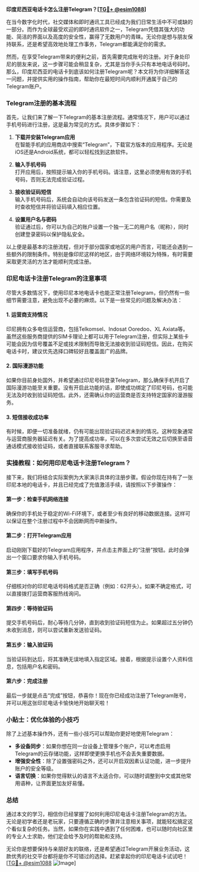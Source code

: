 **印度尼西亚电话卡怎么注册Telegram？[[TG💪+ @esim1088](https://t.me/s/esim1088)]**

在当今数字化时代，社交媒体和即时通讯工具已经成为我们日常生活中不可或缺的一部分。而作为全球最受欢迎的即时通讯软件之一，Telegram凭借其强大的功能、简洁的界面以及高度的安全性，赢得了无数用户的青睐。无论你是想与朋友保持联系，还是希望高效地处理工作事务，Telegram都能满足你的需求。

然而，在享受Telegram带来的便利之前，首先需要完成账号的注册。对于身处印尼的朋友来说，这一步骤可能会稍显复杂，尤其是当你手头只有本地电话号码时。那么，印度尼西亚的电话卡到底该如何注册Telegram呢？本文将为你详细解答这一问题，并提供实用的操作指南，帮助你在最短时间内顺利开通属于自己的Telegram账户。

### Telegram注册的基本流程

首先，让我们来了解一下Telegram的基本注册流程。通常情况下，用户可以通过手机号码进行注册，这是最为常见的方式。具体步骤如下：

1. **下载并安装Telegram应用**  
   在智能手机的应用商店中搜索“Telegram”，下载官方版本的应用程序。无论是iOS还是Android系统，都可以轻松找到这款软件。

2. **输入手机号码**  
   打开应用后，按照提示输入你的手机号码。请注意，这里必须使用有效的手机号码，否则无法完成验证过程。

3. **接收验证码短信**  
   输入手机号码后，系统会自动向该号码发送一条包含验证码的短信。你需要及时查收短信并将验证码填入相应位置。

4. **设置用户名与密码**  
   验证通过后，你可以为自己的账户设置一个独一无二的用户名（昵称），同时创建登录密码以保护隐私安全。

以上便是最基本的注册流程，但对于部分国家或地区的用户而言，可能还会遇到一些额外的限制条件。特别是像印尼这样的地区，由于网络环境较为特殊，有时需要采取更灵活的方法才能顺利完成注册。

### 印尼电话卡注册Telegram的注意事项

尽管大多数情况下，使用印尼本地电话卡也能正常注册Telegram，但仍然有一些细节需要注意，避免出现不必要的麻烦。以下是一些常见的问题及解决办法：

#### 1. **运营商支持情况**
印尼拥有众多电信运营商，包括Telkomsel、Indosat Ooredoo、XL Axiata等。虽然这些服务商提供的SIM卡理论上都可以用于Telegram注册，但实际上某些卡可能会因为信号覆盖不足或技术限制而导致无法接收到验证码短信。因此，在购买电话卡时，建议优先选择口碑较好且覆盖面广的品牌。

#### 2. **国际漫游功能**
如果你目前身处国外，并希望通过印尼号码登录Telegram，那么确保手机开启了国际漫游功能至关重要。没有开启此功能的话，即使成功绑定了印尼号码，也可能无法及时收到验证码短信。此外，还需确认你的运营商是否支持特定国家的漫游服务。

#### 3. **短信接收成功率**
有时候，即便一切准备就绪，仍有可能出现验证码迟迟未到的情况。这种现象通常与运营商服务器延迟有关。为了提高成功率，可以在多次尝试无效之后切换至语音通话模式接收验证码，或者直接联系客服寻求帮助。

### 实操教程：如何用印尼电话卡注册Telegram？

接下来，我们将结合实际案例为大家演示具体的注册步骤。假设你现在持有了一张印尼本地的电话卡，并且已经完成了充值激活手续，请按照以下步骤操作：

#### 第一步：检查手机网络连接
确保你的手机处于稳定的Wi-Fi环境下，或者至少有良好的移动数据连接。这样可以保证在整个注册过程中不会因断网而中断操作。

#### 第二步：打开Telegram应用
启动刚刚下载好的Telegram应用程序，并点击主界面上的“注册”按钮。此时会弹出一个窗口要求你输入手机号码。

#### 第三步：填写手机号码
仔细核对你的印尼电话号码格式是否正确（例如：62开头）。如果不确定格式，可以直接拨打运营商客服热线询问。

#### 第四步：等待验证码
提交手机号码后，耐心等待几分钟，直到收到验证码短信为止。如果超过五分钟仍未收到消息，则可以尝试重新发送验证码。

#### 第五步：输入验证码
当验证码到达后，将其准确无误地填入指定区域。接着，根据提示设置个人资料信息，包括用户名和密码。

#### 第六步：完成注册
最后一步就是点击“完成”按钮，恭喜你！现在你已经成功注册了Telegram账号，并可以用这张印尼电话卡愉快地开始聊天啦！

### 小贴士：优化体验的小技巧

除了上述基本操作外，还有一些小技巧可以帮助你更好地使用Telegram：

- **多设备同步**：如果你想在同一台设备上管理多个账户，可以考虑启用Telegram的云存储功能，这样即使更换手机也不会丢失重要数据。
- **增强安全性**：除了设置强密码之外，还可以开启双因素认证功能，进一步提升账户的安全等级。
- **语言切换**：如果你觉得默认的语言不太适合你，可以随时调整到中文或其他常用语种，让界面更加友好易懂。

### 总结

通过本文的学习，相信你已经掌握了如何利用印尼电话卡注册Telegram的方法。无论是初学者还是老玩家，只要遵循正确的步骤并注意相关事项，就能轻松搞定这个看似复杂的任务。当然，如果你在实践中遇到了任何困难，也可以随时向社区里的专业人士求助，他们定会给予及时的帮助和支持。

无论你是想要保持与亲朋好友的联络，还是希望通过Telegram开展业务活动，这款优秀的社交平台都将是你不可错过的选择。赶紧拿起你的印尼电话卡试试吧！[[TG💪+ @esim1088](https://t.me/s/esim1088) ![Image](https://i.postimg.cc/4NQfJmqS/Snipaste-2025-05-13-00-14-12.png)]
